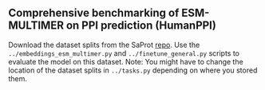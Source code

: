 ## Comprehensive benchmarking of ESM-MULTIMER on PPI prediction (HumanPPI)

Download the dataset splits from the SaProt [repo](https://github.com/westlake-repl/SaProt). Use the `../embeddings_esm_multimer.py` and `../finetune_general.py` scripts to evaluate the model on this dataset. Note: You might have to change the location of the dataset splits in `../tasks.py` depending on where you stored them. 
